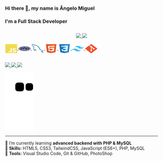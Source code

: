 ### Hi there 👋, my name is Ângelo Miguel  
### I'm a Full Stack Developer  

##

<div align="center">
  <a href="https://github.com/micheltechEr">
  <img height="180em" src="https://github-readme-stats.vercel.app/api?username=micheltechEr&show_icons=true&theme=dracula&include_all_commits=true&count_private=true"/>
  <img height="180em" src="https://github-readme-stats.vercel.app/api/top-langs/?username=micheltechEr&layout=compact&langs_count=7&theme=dracula"/>
</div>

<div style="display: inline_block"><br>
  <img align="center" alt="JS" height="30" width="40" src="https://raw.githubusercontent.com/devicons/devicon/master/icons/javascript/javascript-plain.svg">
  <img align="center" alt="PHP" height="30" width="40" src="https://raw.githubusercontent.com/devicons/devicon/master/icons/php/php-original.svg">
  <img align="center" alt="MySQL" height="30" width="40" src="https://raw.githubusercontent.com/devicons/devicon/master/icons/mysql/mysql-original.svg">
  <img align="center" alt="HTML" height="30" width="40" src="https://raw.githubusercontent.com/devicons/devicon/master/icons/html5/html5-original.svg">
  <img align="center" alt="CSS" height="30" width="40" src="https://raw.githubusercontent.com/devicons/devicon/master/icons/css3/css3-original.svg">
  <img align="center" alt="Tailwind" height="30" width="40" src="https://raw.githubusercontent.com/devicons/devicon/master/icons/tailwindcss/tailwindcss-plain.svg">
  <img align="center" alt="Git" height="30" width="40" src="https://raw.githubusercontent.com/devicons/devicon/master/icons/git/git-original.svg">
</div>

##

<div> 
  <a href="https://instagram.com/therealmichelan" target="_blank">
    <img src="https://img.shields.io/badge/-Instagram-%23E4405F?style=for-the-badge&logo=instagram&logoColor=white">
  </a>
  <a href="https://www.linkedin.com/in/angelo-miguel-rib-cerq" target="_blank">
    <img src="https://img.shields.io/badge/-LinkedIn-%230077B5?style=for-the-badge&logo=linkedin&logoColor=white">
  </a> 
  <a href="mailto:angelomiguelrib@gmail.com">
    <img src="https://img.shields.io/badge/-Gmail-%23333?style=for-the-badge&logo=gmail&logoColor=white">
  </a>

  ![Snake animation](https://github.com/micheltechEr/micheltechEr/blob/output/github-contribution-grid-snake.svg)
</div>

---

🌱 I’m currently learning **advanced backend with PHP & MySQL**  
🦄 **Skills:** HTML5, CSS3, TailwindCSS, JavaScript (ES6+), PHP, MySQL  
💼 **Tools:** Visual Studio Code, Git & GitHub, PhotoShop  

